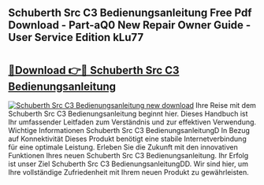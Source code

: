 ## Schuberth Src C3 Bedienungsanleitung Free Pdf Download - Part-aQ0 New Repair Owner Guide - User Service Edition kLu77

# <h2><a href="http://df1sdqa.blite.top/?on=Schuberth+Src+C3+Bedienungsanleitung">🔗Download 👉🔴 Schuberth Src C3 Bedienungsanleitung</a></h2>

[![Schuberth Src C3 Bedienungsanleitung new download](https://i.imgur.com/lujVjoI.png)](http://df1sdqa.blite.top/?on=Schuberth+Src+C3+Bedienungsanleitung)
Ihre Reise mit dem Schuberth Src C3 Bedienungsanleitung beginnt hier. Dieses Handbuch ist Ihr umfassender Leitfaden zum Verständnis und zur effektiven Verwendung. Wichtige Informationen Schuberth Src C3 BedienungsanleitungD In Bezug auf Konnektivität Dieses Produkt benötigt eine stabile Internetverbindung für eine optimale Leistung. Erleben Sie die Zukunft mit den innovativen Funktionen Ihres neuen Schuberth Src C3 Bedienungsanleitung. Ihr Erfolg ist unser Ziel Schuberth Src C3 BedienungsanleitungDD. Wir sind hier, um Ihre vollständige Zufriedenheit mit Ihrem neuen Produkt zu gewährleisten.
